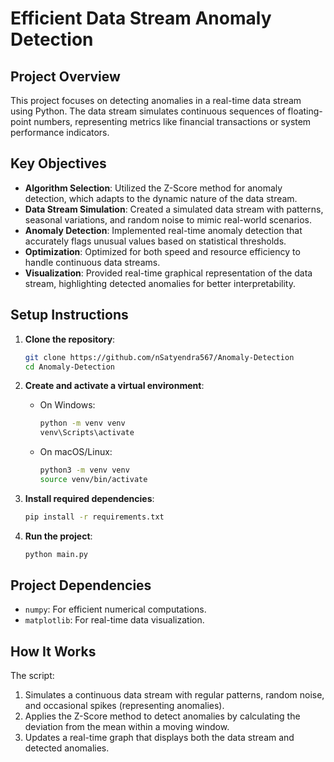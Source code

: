 # Efficient Data Stream Anomaly Detection

## Project Overview
This project focuses on detecting anomalies in a real-time data stream using Python. The data stream simulates continuous sequences of floating-point numbers, representing metrics like financial transactions or system performance indicators.

## Key Objectives
- **Algorithm Selection**: Utilized the Z-Score method for anomaly detection, which adapts to the dynamic nature of the data stream.
- **Data Stream Simulation**: Created a simulated data stream with patterns, seasonal variations, and random noise to mimic real-world scenarios.
- **Anomaly Detection**: Implemented real-time anomaly detection that accurately flags unusual values based on statistical thresholds.
- **Optimization**: Optimized for both speed and resource efficiency to handle continuous data streams.
- **Visualization**: Provided real-time graphical representation of the data stream, highlighting detected anomalies for better interpretability.

## Setup Instructions

1. **Clone the repository**:
    ```bash
    git clone https://github.com/nSatyendra567/Anomaly-Detection
    cd Anomaly-Detection
    ```

2. **Create and activate a virtual environment**:
    - On Windows:
      ```bash
      python -m venv venv
      venv\Scripts\activate
      ```
    - On macOS/Linux:
      ```bash
      python3 -m venv venv
      source venv/bin/activate
      ```

3. **Install required dependencies**:
    ```bash
    pip install -r requirements.txt
    ```

4. **Run the project**:
    ```bash
    python main.py
    ```

## Project Dependencies
- `numpy`: For efficient numerical computations.
- `matplotlib`: For real-time data visualization.

## How It Works
The script:
1. Simulates a continuous data stream with regular patterns, random noise, and occasional spikes (representing anomalies).
2. Applies the Z-Score method to detect anomalies by calculating the deviation from the mean within a moving window.
3. Updates a real-time graph that displays both the data stream and detected anomalies.


